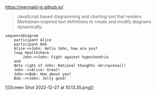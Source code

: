 https://mermaid-js.github.io/

> JavaScript based diagramming and charting tool that renders Markdown-inspired text definitions to create and modify diagrams dynamically.

```
sequenceDiagram
    participant Alice
    participant Bob
    Alice->>John: Hello John, how are you?
    loop Healthcheck
        John->>John: Fight against hypochondria
    end
    Note right of John: Rational thoughts <br/>prevail!
    John-->>Alice: Great!
    John->>Bob: How about you?
    Bob-->>John: Jolly good!
```

![[Screen Shot 2022-12-27 at 10.13.35.png]]